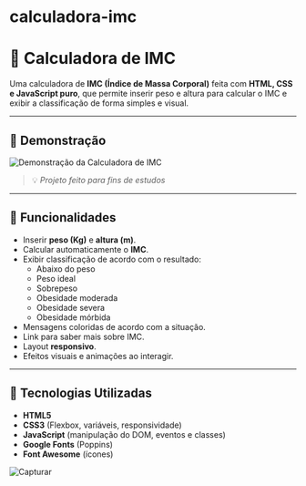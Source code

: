 # calculadora-imc

# 🧮 Calculadora de IMC

Uma calculadora de **IMC (Índice de Massa Corporal)** feita com **HTML, CSS e JavaScript puro**, que permite inserir peso e altura para calcular o IMC e exibir a classificação de forma simples e visual.

---

## 🎯 Demonstração
![Demonstração da Calculadora de IMC](assets/img/demo.gif)

> 💡 *Projeto feito para fins de estudos*

---

## 📌 Funcionalidades
- Inserir **peso (Kg)** e **altura (m)**.
- Calcular automaticamente o **IMC**.
- Exibir classificação de acordo com o resultado:
  - Abaixo do peso
  - Peso ideal
  - Sobrepeso
  - Obesidade moderada
  - Obesidade severa
  - Obesidade mórbida
- Mensagens coloridas de acordo com a situação.
- Link para saber mais sobre IMC.
- Layout **responsivo**.
- Efeitos visuais e animações ao interagir.

---

## 🚀 Tecnologias Utilizadas
- **HTML5**
- **CSS3** (Flexbox, variáveis, responsividade)
- **JavaScript** (manipulação do DOM, eventos e classes)
- **Google Fonts** (Poppins)
- **Font Awesome** (ícones)

![Capturar](https://github.com/user-attachments/assets/c237ba87-9bbb-445e-b3e1-b3d80500e6ed)

